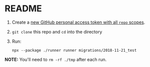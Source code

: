 # README

1. Create a [new GitHub personal access token with all `repo` scopes](https://github.com/settings/tokens/new?description=Migrations%20tool%20demo&scopes=repo "Click here to create a new GitHub personal access token").

2. `git clone` this repo and `cd` into the directory

3. Run:

    ```
    npx --package ./runner runner migrations/2018-11-21_test
    ```

**NOTE:** You'll need to `rm -rf ./tmp` after each run.
